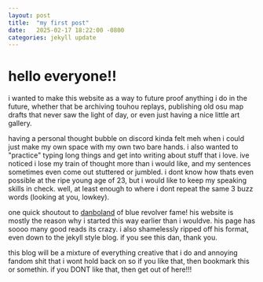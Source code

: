 ```yaml
---
layout: post
title:  "my first post"
date:   2025-02-17 18:22:00 -0800
categories: jekyll update
---
```

# hello everyone!!

i wanted to make this website as a way to future proof anything i do in the future, whether that be archiving touhou replays, publishing old osu map drafts that never saw the light of day, or even just having a nice little art gallery. 

having a personal thought bubble on discord kinda felt meh when i could just make my own space with my own two bare hands. i also wanted to "practice" typing long things and get into writing about stuff that i love. ive noticed i lose my train of thought more than i would like, and my sentences sometimes even come out stuttered or jumbled. i dont know how thats even possible at the ripe young age of 23, but i would like to keep my speaking skills in check. well, at least enough to where i dont repeat the same 3 buzz words (looking at you, lowkey).

one quick shoutout to [danboland](https://danboland.net/) of blue revolver fame! his website is mostly the reason why i started this way earlier than i wouldve. his page has soooo many good reads its crazy. i also shamelessly ripped off his format, even down to the jekyll style blog. if you see this dan, thank you.

this blog will be a mixture of everything creative that i do and annoying fandom shit that i wont hold back on so if you like that, then bookmark this or somethin. if you DONT like that, then get out of here!!!